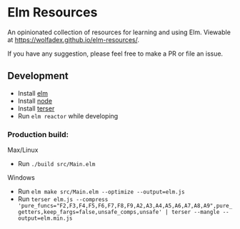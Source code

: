 # Elm Resources

An opinionated collection of resources for learning and using Elm. Viewable at https://wolfadex.github.io/elm-resources/.

If you have any suggestion, please feel free to make a PR or file an issue.

## Development

- Install [elm](https://guide.elm-lang.org/install/elm.html)
- Install [node](https://nodejs.org/en/)
- Install [terser](https://www.npmjs.com/package/terser)
- Run `elm reactor` while developing

### Production build:

Max/Linux

- Run `./build src/Main.elm`

Windows

- Run `elm make src/Main.elm --optimize --output=elm.js`
- Run `terser elm.js --compress 'pure_funcs="F2,F3,F4,F5,F6,F7,F8,F9,A2,A3,A4,A5,A6,A7,A8,A9",pure_getters,keep_fargs=false,unsafe_comps,unsafe' | terser --mangle --output=elm.min.js`